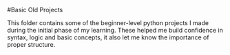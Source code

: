 #Basic Old Projects

This folder contains some of the beginner-level python projects I made during the initial phase of my learning. These helped me build confidence in syntax, logic and basic concepts, it also let me know the importance of proper structure.
